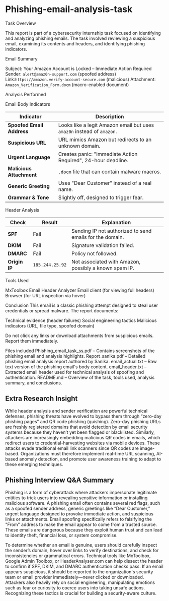 # Phishing-email-analysis-task

Task Overview

This report is part of a cybersecurity internship task focused on identifying and analyzing phishing emails. The task involved reviewing a suspicious email, examining its contents and headers, and identifying phishing indicators.


Email Summary

Subject: Your Amazon Account is Locked – Immediate Action Required
  Sender: `alert@amaz0n-support.com` (spoofed address)
  Link:`https://amazon.verify-account-secure.com` (malicious)
  Attachment: `Amazon_Verification_Form.docm` (macro-enabled document)


Analysis Performed

Email Body Indicators

| **Indicator**             | **Description**                                                        |
| ------------------------- | ---------------------------------------------------------------------- |
| **Spoofed Email Address** | Looks like a legit Amazon email but uses `amaz0n` instead of `amazon`. |
| **Suspicious URL**        | URL mimics Amazon but redirects to an unknown domain.                  |
| **Urgent Language**       | Creates panic: "Immediate Action Required", 24-hour deadline.          |
| **Malicious Attachment**  | `.docm` file that can contain malware macros.                          |
| **Generic Greeting**      | Uses "Dear Customer" instead of a real name.                           |
| **Grammar & Tone**        | Slightly off, designed to trigger fear.                                |


Header Analysis

| **Check**     | **Result**      | **Explanation**                                          |
| ------------- | --------------- | -------------------------------------------------------- |
| **SPF**       |  Fail          | Sending IP not authorized to send emails for the domain. |
| **DKIM**      |  Fail          | Signature validation failed.                             |
| **DMARC**     |  Fail          | Policy not followed.                                     |
| **Origin IP** | `185.244.25.92` | Not associated with Amazon, possibly a known spam IP.    |

Tools Used

MxToolbox Email Header Analyzer
Email client (for viewing full headers)
Browser (for URL inspection via hover)

Conclusion
This email is a classic phishing attempt designed to steal user credentials or spread malware. The report documents:

 Technical evidence (header failures)
 Social engineering tactics
 Malicious indicators (URL, file type, spoofed domain)

Do not click any links or download attachments from suspicious emails. Report them immediately.

Files included 
Phishing_email_task_ss.pdf – Contains screenshots of the phishing email and analysis highlights.
Report_sanika.pdf – Detailed phishing email analysis report authored by Sanika.
email_actual.txt – Raw text version of the phishing email's body content.
email_header.txt – Extracted email header used for technical analysis of spoofing and authentication.
README.md – Overview of the task, tools used, analysis summary, and conclusions.

## Extra Research Insight
While header analysis and sender verification are powerful technical defenses, phishing threats have evolved to bypass them through “zero-day phishing pages” and QR code phishing (quishing). Zero-day phishing URLs are freshly registered domains that avoid detection by email security systems because they haven’t yet been flagged or blacklisted. Similarly, attackers are increasingly embedding malicious QR codes in emails, which redirect users to credential-harvesting websites via mobile devices. These attacks evade traditional email link scanners since QR codes are image-based. Organizations must therefore implement real-time URL scanning, AI-based anomaly detection, and promote user awareness training to adapt to these emerging techniques.

## Phishing Interview Q&A Summary
Phishing is a form of cyberattack where attackers impersonate legitimate entities to trick users into revealing sensitive information or installing malicious software. A phishing email often contains several red flags, such as a spoofed sender address, generic greetings like “Dear Customer,” urgent language designed to provoke immediate action, and suspicious links or attachments. Email spoofing specifically refers to falsifying the "From" address to make the email appear to come from a trusted source. These emails are dangerous because they exploit human trust and can lead to identity theft, financial loss, or system compromise.

To determine whether an email is genuine, users should carefully inspect the sender’s domain, hover over links to verify destinations, and check for inconsistencies or grammatical errors. Technical tools like MxToolbox, Google Admin Toolbox, or HeaderAnalyser.com can help dissect the header to confirm if SPF, DKIM, and DMARC authentication checks pass. If an email appears suspicious, it should be reported to the organization's security team or email provider immediately—never clicked or downloaded. Attackers also heavily rely on social engineering, manipulating emotions such as fear or curiosity to coerce users into taking unsafe actions. Recognizing these tactics is crucial for building a security-aware culture.

